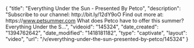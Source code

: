 {
    "title": "Everything Under the Sun - Presented By Petco",
    "description": "Subscribe to our channel: http:\/\/bit.ly\/12dY9oO Find out more at: https:\/\/www.petsummer.com What does Petco have to offer this summer? Everything Under the S...",
    "videoid": "145324",
    "date_created": "1394762642",
    "date_modified": "1418181182",
    "type": "captivate",
    "layout": "video",
    "url": "\/v\/everything-under-the-sun-presented-by-petco\/145324"
}